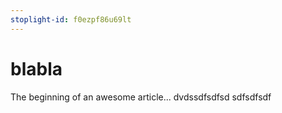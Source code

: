 ```yaml
---
stoplight-id: f0ezpf86u69lt
---
```


# blabla

The beginning of an awesome article...
dvdssdfsdfsd
sdfsdfsdf


